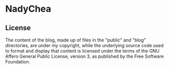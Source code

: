 # NadyChea

## License

The content of the blog, made up of files in the "public" and "blog" directories, are under my copyright, while the underlying source code used to format and display that content is licensed under the terms of the GNU Affero General Public License, version 3, as published by the Free Software Foundation.
